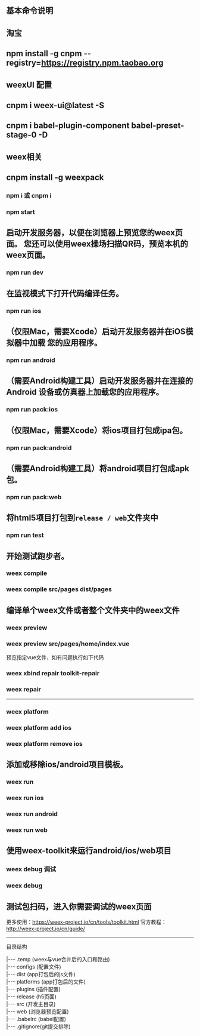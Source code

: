 ## 基本命令说明

## 淘宝
## npm install -g cnpm --registry=https://registry.npm.taobao.org

## weexUI 配置
## cnpm i weex-ui@latest -S
## cnpm i babel-plugin-component babel-preset-stage-0 -D


## weex相关
## cnpm install -g weexpack

### npm i 或 cnpm i
### npm start

启动开发服务器，以便在浏览器上预览您的weex页面。
您还可以使用weex操场扫描QR码，预览本机的weex页面。
-------------------------------------------------------

### npm run dev

在监视模式下打开代码编译任务。
-------------------------------------------------------

### npm run ios

（仅限Mac，需要Xcode）启动开发服务器并在iOS模拟器中加载
您的应用程序。
-------------------------------------------------------

### npm run android

（需要Android构建工具）启动开发服务器并在连接的Android
设备或仿真器上加载您的应用程序。
-------------------------------------------------------

### npm run pack:ios

（仅限Mac，需要Xcode）将ios项目打包成ipa包。
-------------------------------------------------------

### npm run pack:android

（需要Android构建工具）将android项目打包成apk包。
-------------------------------------------------------

### npm run pack:web

将html5项目打包到`release / web`文件夹中
-------------------------------------------------------

### npm run test

开始测试跑步者。
-------------------------------------------------------

### weex compile 
### weex compile src/pages dist/pages

编译单个weex文件或者整个文件夹中的weex文件
-------------------------------------------------------

### weex preview 
### weex preview src/pages/home/index.vue 

预览指定vue文件，如有问题执行如下代码
### weex xbind repair toolkit-repair
### weex repair

-------------------------------------------------------

### weex platform 
### weex platform add ios
### weex platform remove ios

添加或移除ios/android项目模板。
-------------------------------------------------------

### weex run 
### weex run ios
### weex run android
### weex run web

使用weex-toolkit来运行android/ios/web项目
-------------------------------------------------------

### weex debug 调试
### weex debug

测试包扫码，进入你需要调试的weex页面
-------------------------------------------------------

更多使用：https://weex-project.io/cn/tools/toolkit.html
官方教程：http://weex-project.io/cn/guide/


-------------------------------------------------------

目录结构

|--- .temp     (weex与vue合并后的入口和路由)  
|--- configs   (配置文件)  
|--- dist      (app打包后的js文件)  
|--- platforms (app打包后的文件)  
|--- plugins   (插件配置)  
|--- release   (h5页面)  
|--- src       (开发主目录)  
|--- web       (浏览器预览配置)  
|--- .babelrc  (babel配置)  
|--- .gitignore(git提交排除)
 
